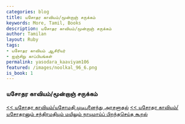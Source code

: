 ```yaml
---  
categories: blog  
title: யசோதர காவியம்/மூன்றாஞ் சருக்கம்
keywords: More, Tamil, Books  
description: யசோதர காவியம்/மூன்றாஞ் சருக்கம்
author: Tamilan  
layout: Ruby  
tags:     
- யசோதர காவியம் ஆசிரியர்
- ஐஞ்சிறு காப்பியங்கள்
permalink: yasodara_kaaviyam106  
featured: /images/noolkal_96_6.png  
is_book: 1
---  
```



### யசோதர காவியம்/மூன்றாஞ் சருக்கம்

[<< யசோதர காவியம்/யசோமதி முடிபுனைந்து அரசனாதல்](yasodara_kaaviyam105) [<< யசோதர காவியம்/யசோதரனும் சந்திரமதியும் மயிலும் நாயுமாய்ப் பிறந்தசெய்த கூறல்](yasodara_kaaviyam107)


